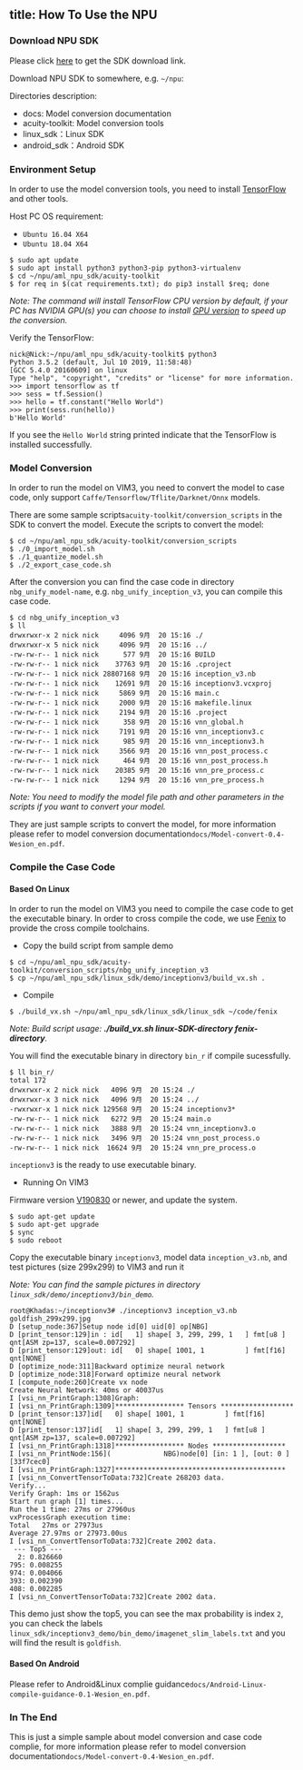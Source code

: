 title: How To Use the NPU
---

### Download NPU SDK

Please click [here](https://www.khadas.com/npu-toolkit-vim3) to get the SDK download link.

Download NPU SDK to somewhere, e.g. `~/npu`:


Directories description:

* docs: Model conversion documentation
* acuity-toolkit: Model conversion tools
* linux_sdk：Linux SDK
* android_sdk：Android SDK

### Environment Setup

In order to use the model conversion tools, you need to install [TensorFlow](https://www.tensorflow.org/) and other tools.


Host PC OS requirement:

* `Ubuntu 16.04 X64`
* `Ubuntu 18.04 X64`

```
$ sudo apt update
$ sudo apt install python3 python3-pip python3-virtualenv
$ cd ~/npu/aml_npu_sdk/acuity-toolkit
$ for req in $(cat requirements.txt); do pip3 install $req; done
```

*Note: The command will install TensorFlow CPU version by default, if your PC has NVIDIA GPU(s) you can choose to install [GPU version](https://www.tensorflow.org/install/gpu) to speed up the conversion.*


Verify the TensorFlow:
```
nick@Nick:~/npu/aml_npu_sdk/acuity-toolkit$ python3
Python 3.5.2 (default, Jul 10 2019, 11:58:48) 
[GCC 5.4.0 20160609] on linux
Type "help", "copyright", "credits" or "license" for more information.
>>> import tensorflow as tf
>>> sess = tf.Session()
>>> hello = tf.constant("Hello World")
>>> print(sess.run(hello))
b'Hello World'
```

If you see the `Hello World` string printed indicate that the TensorFlow is installed successfully.

### Model Conversion

In order to run the model on VIM3, you need to convert the model to case code, only support `Caffe/Tensorflow/Tflite/Darknet/Onnx` models.

There are some sample scripts`acuity-toolkit/conversion_scripts` in the SDK to convert the model. Execute the scripts to convert the model:

```
$ cd ~/npu/aml_npu_sdk/acuity-toolkit/conversion_scripts
$ ./0_import_model.sh
$ ./1_quantize_model.sh
$ ./2_export_case_code.sh

```
After the conversion you can find the case code in directory `nbg_unify_model-name`, e.g. `nbg_unify_inception_v3`, you can compile this case code.

```
$ cd nbg_unify_inception_v3
$ ll
drwxrwxr-x 2 nick nick     4096 9月  20 15:16 ./
drwxrwxr-x 5 nick nick     4096 9月  20 15:16 ../
-rw-rw-r-- 1 nick nick      577 9月  20 15:16 BUILD
-rw-rw-r-- 1 nick nick    37763 9月  20 15:16 .cproject
-rw-rw-r-- 1 nick nick 28807168 9月  20 15:16 inception_v3.nb
-rw-rw-r-- 1 nick nick    12691 9月  20 15:16 inceptionv3.vcxproj
-rw-rw-r-- 1 nick nick     5869 9月  20 15:16 main.c
-rw-rw-r-- 1 nick nick     2000 9月  20 15:16 makefile.linux
-rw-rw-r-- 1 nick nick     2194 9月  20 15:16 .project
-rw-rw-r-- 1 nick nick      358 9月  20 15:16 vnn_global.h
-rw-rw-r-- 1 nick nick     7191 9月  20 15:16 vnn_inceptionv3.c
-rw-rw-r-- 1 nick nick      985 9月  20 15:16 vnn_inceptionv3.h
-rw-rw-r-- 1 nick nick     3566 9月  20 15:16 vnn_post_process.c
-rw-rw-r-- 1 nick nick      464 9月  20 15:16 vnn_post_process.h
-rw-rw-r-- 1 nick nick    20385 9月  20 15:16 vnn_pre_process.c
-rw-rw-r-- 1 nick nick     1294 9月  20 15:16 vnn_pre_process.h
```

*Note: You need to modify the model file path and other parameters in the scripts if you want to convert your model.*

They are just sample scripts to convert the model, for more information please refer to model conversion documentation`docs/Model-convert-0.4-Wesion_en.pdf`.

### Compile the Case Code

#### Based On Linux

In order to run the model on VIM3 you need to compile the case code to get the executable binary.
In order to cross compile the code, we use [Fenix](/vim3/FenixScript.html) to provide the cross compile toolchains.

* Copy the build script from sample demo

```
$ cd ~/npu/aml_npu_sdk/acuity-toolkit/conversion_scripts/nbg_unify_inception_v3
$ cp ~/npu/aml_npu_sdk/linux_sdk/demo/inceptionv3/build_vx.sh .
```

* Compile

```
$ ./build_vx.sh ~/npu/aml_npu_sdk/linux_sdk/linux_sdk ~/code/fenix
```

*Note: Build script usage: **./build_vx.sh linux-SDK-directory fenix-directory**.*

You will find the executable binary in directory `bin_r` if compile sucessfully.

```
$ ll bin_r/
total 172
drwxrwxr-x 2 nick nick   4096 9月  20 15:24 ./
drwxrwxr-x 3 nick nick   4096 9月  20 15:24 ../
-rwxrwxr-x 1 nick nick 129568 9月  20 15:24 inceptionv3*
-rw-rw-r-- 1 nick nick   6272 9月  20 15:24 main.o
-rw-rw-r-- 1 nick nick   3888 9月  20 15:24 vnn_inceptionv3.o
-rw-rw-r-- 1 nick nick   3496 9月  20 15:24 vnn_post_process.o
-rw-rw-r-- 1 nick nick  16624 9月  20 15:24 vnn_pre_process.o
```

`inceptionv3` is the ready to use executable binary.

* Running On VIM3

Firmware version [V190830](https://dl.khadas.com/Firmware/VIM3/Ubuntu/EMMC/) or newer, and update the system.

```
$ sudo apt-get update
$ sudo apt-get upgrade
$ sync
$ sudo reboot
```

Copy the executable binary `inceptionv3`, model data `inception_v3.nb`, and test pictures (size 299x299) to VIM3 and run it

*Note: You can find the sample pictures in directory `linux_sdk/demo/inceptionv3/bin_demo`.*

```
root@Khadas:~/inceptionv3# ./inceptionv3 inception_v3.nb goldfish_299x299.jpg 
D [setup_node:367]Setup node id[0] uid[0] op[NBG]
D [print_tensor:129]in : id[   1] shape[ 3, 299, 299, 1   ] fmt[u8 ] qnt[ASM zp=137, scale=0.007292]
D [print_tensor:129]out: id[   0] shape[ 1001, 1          ] fmt[f16] qnt[NONE]
D [optimize_node:311]Backward optimize neural network
D [optimize_node:318]Forward optimize neural network
I [compute_node:260]Create vx node
Create Neural Network: 40ms or 40037us
I [vsi_nn_PrintGraph:1308]Graph:
I [vsi_nn_PrintGraph:1309]***************** Tensors ******************
D [print_tensor:137]id[   0] shape[ 1001, 1          ] fmt[f16] qnt[NONE]
D [print_tensor:137]id[   1] shape[ 3, 299, 299, 1   ] fmt[u8 ] qnt[ASM zp=137, scale=0.007292]
I [vsi_nn_PrintGraph:1318]***************** Nodes ******************
I [vsi_nn_PrintNode:156](             NBG)node[0] [in: 1 ], [out: 0 ] [33f7cec0]
I [vsi_nn_PrintGraph:1327]******************************************
I [vsi_nn_ConvertTensorToData:732]Create 268203 data.
Verify...
Verify Graph: 1ms or 1562us
Start run graph [1] times...
Run the 1 time: 27ms or 27960us
vxProcessGraph execution time:
Total   27ms or 27973us
Average 27.97ms or 27973.00us
I [vsi_nn_ConvertTensorToData:732]Create 2002 data.
 --- Top5 ---
  2: 0.826660
795: 0.008255
974: 0.004066
393: 0.002390
408: 0.002285
I [vsi_nn_ConvertTensorToData:732]Create 2002 data.
```

This demo just show the top5, you can see the max probability is index `2`, you can check the labels `linux_sdk/inceptionv3_demo/bin_demo/imagenet_slim_labels.txt` and you will find the result is `goldfish`.

#### Based On Android
Please refer to Android&Linux complie guidance`docs/Android-Linux-compile-guidance-0.1-Wesion_en.pdf`.

### In The End

This is just a simple sample about model conversion and case code complie, for more information please refer to model conversion documentation`docs/Model-convert-0.4-Wesion_en.pdf`.
